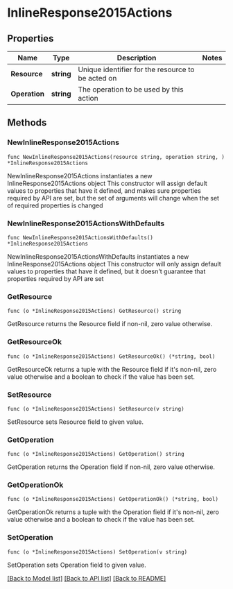 # InlineResponse2015Actions

## Properties

Name | Type | Description | Notes
------------ | ------------- | ------------- | -------------
**Resource** | **string** | Unique identifier for the resource to be acted on | 
**Operation** | **string** | The operation to be used by this action | 

## Methods

### NewInlineResponse2015Actions

`func NewInlineResponse2015Actions(resource string, operation string, ) *InlineResponse2015Actions`

NewInlineResponse2015Actions instantiates a new InlineResponse2015Actions object
This constructor will assign default values to properties that have it defined,
and makes sure properties required by API are set, but the set of arguments
will change when the set of required properties is changed

### NewInlineResponse2015ActionsWithDefaults

`func NewInlineResponse2015ActionsWithDefaults() *InlineResponse2015Actions`

NewInlineResponse2015ActionsWithDefaults instantiates a new InlineResponse2015Actions object
This constructor will only assign default values to properties that have it defined,
but it doesn't guarantee that properties required by API are set

### GetResource

`func (o *InlineResponse2015Actions) GetResource() string`

GetResource returns the Resource field if non-nil, zero value otherwise.

### GetResourceOk

`func (o *InlineResponse2015Actions) GetResourceOk() (*string, bool)`

GetResourceOk returns a tuple with the Resource field if it's non-nil, zero value otherwise
and a boolean to check if the value has been set.

### SetResource

`func (o *InlineResponse2015Actions) SetResource(v string)`

SetResource sets Resource field to given value.


### GetOperation

`func (o *InlineResponse2015Actions) GetOperation() string`

GetOperation returns the Operation field if non-nil, zero value otherwise.

### GetOperationOk

`func (o *InlineResponse2015Actions) GetOperationOk() (*string, bool)`

GetOperationOk returns a tuple with the Operation field if it's non-nil, zero value otherwise
and a boolean to check if the value has been set.

### SetOperation

`func (o *InlineResponse2015Actions) SetOperation(v string)`

SetOperation sets Operation field to given value.



[[Back to Model list]](../README.md#documentation-for-models) [[Back to API list]](../README.md#documentation-for-api-endpoints) [[Back to README]](../README.md)



